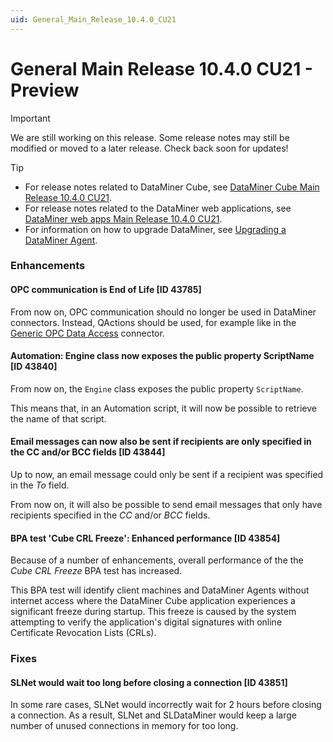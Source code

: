 ```yaml
---
uid: General_Main_Release_10.4.0_CU21
---
```


# General Main Release 10.4.0 CU21 - Preview

> [!IMPORTANT]
> We are still working on this release. Some release notes may still be modified or moved to a later release. Check back soon for updates!

> [!TIP]
>
> - For release notes related to DataMiner Cube, see [DataMiner Cube Main Release 10.4.0 CU21](xref:Cube_Main_Release_10.4.0_CU21).
> - For release notes related to the DataMiner web applications, see [DataMiner web apps Main Release 10.4.0 CU21](xref:Web_apps_Main_Release_10.4.0_CU21).
> - For information on how to upgrade DataMiner, see [Upgrading a DataMiner Agent](xref:Upgrading_a_DataMiner_Agent).

### Enhancements

#### OPC communication is End of Life [ID 43785]

<!-- MR 10.4.0 [CU21] / 10.5.0 [CU9] - FR 10.5.12 -->

From now on, OPC communication should no longer be used in DataMiner connectors. Instead, QActions should be used, for example like in the [Generic OPC Data Access](https://catalog.dataminer.services/details/f2642ea9-9eaa-42f3-880e-816470b06a61) connector.

#### Automation: Engine class now exposes the public property ScriptName [ID 43840]

<!-- MR 10.4.0 [CU21] / 10.5.0 [CU9] - FR 10.5.12 -->

From now on, the `Engine` class exposes the public property `ScriptName`.

This means that, in an Automation script, it will now be possible to retrieve the name of that script.

#### Email messages can now also be sent if recipients are only specified in the CC and/or BCC fields [ID 43844]

<!-- MR 10.4.0 [CU21] / 10.5.0 [CU9] - FR 10.5.12 -->

Up to now, an email message could only be sent if a recipient was specified in the *To* field.

From now on, it will also be possible to send email messages that only have recipients specified in the *CC* and/or *BCC* fields.

#### BPA test 'Cube CRL Freeze': Enhanced performance [ID 43854]

<!-- MR 10.4.0 [CU21] / 10.5.0 [CU9] - FR 10.5.12 -->

Because of a number of enhancements, overall performance of the the *Cube CRL Freeze* BPA test has increased.

This BPA test will identify client machines and DataMiner Agents without internet access where the DataMiner Cube application experiences a significant freeze during startup. This freeze is caused by the system attempting to verify the application's digital signatures with online Certificate Revocation Lists (CRLs).

### Fixes

#### SLNet would wait too long before closing a connection [ID 43851]

<!-- MR 10.4.0 [CU21] / 10.5.0 [CU9] - FR 10.5.12 -->

In some rare cases, SLNet would incorrectly wait for 2 hours before closing a connection. As a result, SLNet and SLDataMiner would keep a large number of unused connections in memory for too long.
